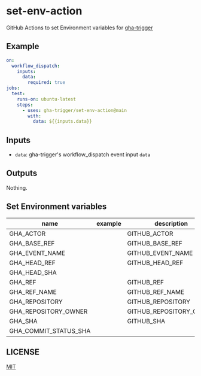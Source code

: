 # set-env-action

GitHub Actions to set Environment variables for [gha-trigger](https://github.com/gha-trigger/gha-trigger)

## Example

```yaml
on:
  workflow_dispatch:
    inputs:
      data:
        required: true
jobs:
  test:
    runs-on: ubuntu-latest
    steps:
      - uses: gha-trigger/set-env-action@main
        with:
          data: ${{inputs.data}}
```

## Inputs

- `data`: gha-trigger's workflow_dispatch event input `data`

## Outputs

Nothing.

## Set Environment variables

name | example | description
--- | --- | ---
GHA_ACTOR | | GITHUB_ACTOR
GHA_BASE_REF | | GITHUB_BASE_REF
GHA_EVENT_NAME | | GITHUB_EVENT_NAME
GHA_HEAD_REF | | GITHUB_HEAD_REF
GHA_HEAD_SHA | | 
GHA_REF | | GITHUB_REF
GHA_REF_NAME | | GITHUB_REF_NAME
GHA_REPOSITORY | | GITHUB_REPOSITORY
GHA_REPOSITORY_OWNER | | GITHUB_REPOSITORY_OWNER
GHA_SHA | | GITHUB_SHA
GHA_COMMIT_STATUS_SHA | |

## LICENSE

[MIT](LICENSE)

